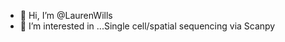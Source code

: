- 👋 Hi, I’m @LaurenWills
- 👀 I’m interested in ...Single cell/spatial sequencing via Scanpy

<!---
LaurenWills/LaurenWills is a ✨ special ✨ repository because its `README.md` (this file) appears on your GitHub profile.
You can click the Preview link to take a look at your changes.
--->

